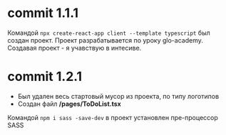 # commit 1.1.1

Командой ```npx create-react-app client --template typescript``` был создан проект. Проект разрабатывается по уроку glo-academy. Создавая проект - я учавствую в интесиве.

# commit 1.2.1

- Был удален весь стартовый мусор из проекта, по типу логотипов
- Создан файл **/pages/ToDoList.tsx**

Командой ```npm i sass -save-dev``` в проект установлен пре-процессор SASS